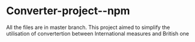 # Converter-project--npm
All the files are in master branch.
This project aimed to simplify the utilisation of convertertion between International measures and British one
